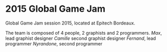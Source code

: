 # 2015 Global Game Jam
Global Game Jam session 2015, located at Epitech Bordeaux.

The team is composed of 4 people, 2 graphists and 2 programmers.
*Max*, lead graphist designer
*Camille* second graphist designer
*Fernand*, lead programmer
*Nyrandone*, second programmer
